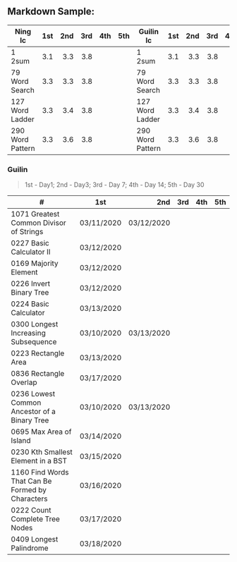 ## Markdown Sample:

| Ning lc                 | 1st   | 2nd   |  3rd   |  4th    |  5th    | Guilin lc               | 1st   | 2nd   |  3rd   |  4th    |  5th    |
| ----------------------- |:-----:| -----:| -----: |  -----: |  -----: | ----------------------- |:-----:| -----:| -----: |  -----: |  -----: |
| 1 2sum                  | 3.1   | 3.3   | 3.8    |         |         | 1 2sum                  | 3.1   | 3.3   | 3.8    |         |         |
| 79 Word Search          | 3.3   | 3.3   | 3.8    |         |         | 79 Word Search          | 3.3   | 3.3   | 3.8    |         |         |
| 127 Word Ladder         | 3.3   | 3.4   | 3.8    |         |         | 127 Word Ladder         | 3.3   | 3.4   | 3.8    |         |         |
| 290 Word Pattern        | 3.3   | 3.6   | 3.8    |         |         | 290 Word Pattern        | 3.3   | 3.6   | 3.8    |         |         |


### Guilin
> 1st - Day1; 2nd - Day3; 3rd - Day 7; 4th - Day 14; 5th - Day 30


| #                                                  |       1st     |     2nd       |     3rd     |      4th        |      5th        |
| -------------------------------------------------- |:-------------:| -------------:| ----------: |  -------------: |  -------------: | 
| 1071 Greatest Common Divisor of Strings            | 03/11/2020    | 03/12/2020    |             |                 |                 | 
| 0227 Basic Calculator II                           | 03/12/2020    |               |             |                 |                 | 
| 0169 Majority Element                              | 03/12/2020    |               |             |                 |                 | 
| 0226 Invert Binary Tree                            | 03/12/2020    |               |             |                 |                 | 
| 0224 Basic Calculator                              | 03/13/2020    |               |             |                 |                 |
| 0300 Longest Increasing Subsequence                | 03/10/2020    | 03/13/2020    |             |                 |                 |
| 0223 Rectangle Area                                | 03/13/2020    |               |             |                 |                 |
| 0836 Rectangle Overlap                             | 03/17/2020    |               |             |                 |                 |
| 0236 Lowest Common Ancestor of a Binary Tree       | 03/10/2020    | 03/13/2020    |             |                 |                 |
| 0695 Max Area of Island                            | 03/14/2020    |               |             |                 |                 |
| 0230 Kth Smallest Element in a BST                 | 03/15/2020    |               |             |                 |                 |
| 1160 Find Words That Can Be Formed by Characters   | 03/16/2020    |               |             |                 |                 |
| 0222 Count Complete Tree Nodes                     | 03/17/2020    |               |             |                 |                 |
| 0409 Longest Palindrome                            | 03/18/2020    |               |             |                 |                 |